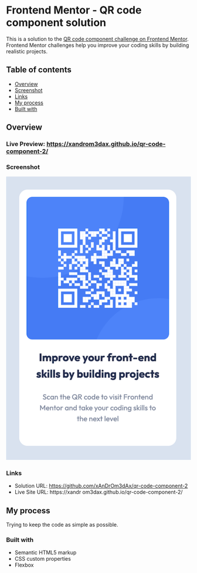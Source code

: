 # Frontend Mentor - QR code component solution

This is a solution to the [QR code component challenge on Frontend Mentor](https://www.frontendmentor.io/challenges/qr-code-component-iux_sIO_H). Frontend Mentor challenges help you improve your coding skills by building realistic projects.

## Table of contents

- [Overview](#overview)
- [Screenshot](#screenshot)
- [Links](#links)
- [My process](#my-process)
- [Built with](#built-with)

## Overview

### Live Preview: https://xandrom3dax.github.io/qr-code-component-2/

### Screenshot

![](./screenshot.png)

### Links

- Solution URL: https://github.com/xAnDrOm3dAx/qr-code-component-2
- Live Site URL: https://xandr om3dax.github.io/qr-code-component-2/

## My process

Trying to keep the code as simple as possible.

### Built with

- Semantic HTML5 markup
- CSS custom properties
- Flexbox
